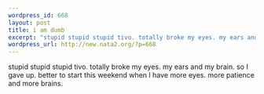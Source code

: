 ```yaml
--- 
wordpress_id: 668
layout: post
title: i am dumb
excerpt: "stupid stupid stupid tivo. totally broke my eyes. my ears and my brain. so I gave up. better to start this weekend when I have more eyes. more patience and more brains. "
wordpress_url: http://new.nata2.org/?p=668
---
```

stupid stupid stupid tivo. totally broke my eyes. my ears and my brain. so I gave up. better to start this weekend when I have more eyes. more patience and more brains. 
